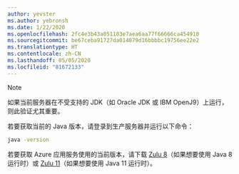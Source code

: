 ```yaml
---
author: yevster
ms.author: yebronsh
ms.date: 1/22/2020
ms.openlocfilehash: 2fc4e3b43a051103e7aea6aa77f66666ca454910
ms.sourcegitcommit: be67ceba91727da014879d16bbbbc19756ee22e2
ms.translationtype: HT
ms.contentlocale: zh-CN
ms.lasthandoff: 05/05/2020
ms.locfileid: "81672133"
---
```

<!-- Included in "### Switch to a supported platform" sections that have different (required) intro paragraphs. For example:

### Switch to a supported platform

App Service offers specific versions of Java SE. To ensure compatibility, migrate your application to one of the supported versions of in its current environment before you proceed with any of the remaining steps. Be sure to fully test the resulting configuration. Use the latest stable release of your Linux distribution in such tests.

-->

> [!NOTE]
> 如果当前服务器在不受支持的 JDK（如 Oracle JDK 或 IBM OpenJ9）上运行，则此验证尤其重要。

若要获取当前的 Java 版本，请登录到生产服务器并运行以下命令：

```bash
java -version
```

若要获取 Azure 应用服务使用的当前版本，请下载 [Zulu 8](https://www.azul.com/downloads/azure-only/zulu/?&version=java-8-lts&architecture=x86-64-bit&package=jdk)（如果想要使用 Java 8 运行时）或 [Zulu 11](https://www.azul.com/downloads/azure-only/zulu/?&version=java-11-lts&architecture=x86-64-bit&package=jdk)（如果想要使用 Java 11 运行时）。
